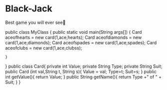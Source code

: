 # Black-Jack
Best game you will ever see🤯

public class MyClass {
    public static void main(String args[]) {
    Card aceofhearts = new card(1,ace,hearts);
    Card aceofdiamonds = new card(1,ace,diamonds);
    Card aceofspades = new card(1,ace,spades);
    Card aceofclubs = new card(1,ace,clubss);

    
    }
}
public class Card{
    private int Value; 
    private String Type;
    private String Suit; 
    public Card (int val,String t, String s){
        Value = val;
        Type=t;
        Suit=s;
    }
    public int getValue(){
        return Value;
    }
    public String getName(){
        return Type +" of " + Suit;
    }
}
